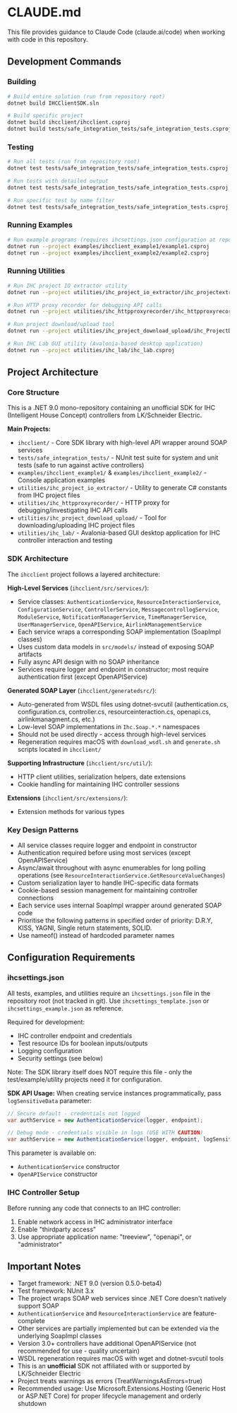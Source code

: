 # CLAUDE.md

This file provides guidance to Claude Code (claude.ai/code) when working with code in this repository.

## Development Commands

### Building
```bash
# Build entire solution (run from repository root)
dotnet build IHCClientSDK.sln

# Build specific project
dotnet build ihcclient/ihcclient.csproj
dotnet build tests/safe_integration_tests/safe_integration_tests.csproj
```

### Testing
```bash
# Run all tests (run from repository root)
dotnet test tests/safe_integration_tests/safe_integration_tests.csproj

# Run tests with detailed output
dotnet test tests/safe_integration_tests/safe_integration_tests.csproj --verbosity detailed

# Run specific test by name filter
dotnet test tests/safe_integration_tests/safe_integration_tests.csproj --filter "FullyQualifiedName~TestName"
```

### Running Examples
```bash
# Run example programs (requires ihcsettings.json configuration at repo root)
dotnet run --project examples/ihcclient_example1/example1.csproj
dotnet run --project examples/ihcclient_example2/example2.csproj
```

### Running Utilities
```bash
# Run IHC project IO extractor utility
dotnet run --project utilities/ihc_project_io_extractor/ihc_projectextractor.csproj

# Run HTTP proxy recorder for debugging API calls
dotnet run --project utilities/ihc_httpproxyrecorder/ihc_httpproxyrecorder.csproj

# Run project download/upload tool
dotnet run --project utilities/ihc_project_download_upload/ihc_ProjectDownloadUpload.csproj

# Run IHC Lab GUI utility (Avalonia-based desktop application)
dotnet run --project utilities/ihc_lab/ihc_lab.csproj
```

## Project Architecture

### Core Structure
This is a .NET 9.0 mono-repository containing an unofficial SDK for IHC (Intelligent House Concept) controllers from LK/Schneider Electric.

**Main Projects:**
- `ihcclient/` - Core SDK library with high-level API wrapper around SOAP services
- `tests/safe_integration_tests/` - NUnit test suite for system and unit tests (safe to run against active controllers)
- `examples/ihcclient_example1/` & `examples/ihcclient_example2/` - Console application examples
- `utilities/ihc_project_io_extractor/` - Utility to generate C# constants from IHC project files
- `utilities/ihc_httpproxyrecorder/` - HTTP proxy for debugging/investigating IHC API calls
- `utilities/ihc_project_download_upload/` - Tool for downloading/uploading IHC project files
- `utilities/ihc_lab/` - Avalonia-based GUI desktop application for IHC controller interaction and testing

### SDK Architecture
The `ihcclient` project follows a layered architecture:

**High-Level Services** (`ihcclient/src/services/`):
- Service classes: `AuthenticationService`, `ResourceInteractionService`, `ConfigurationService`, `ControllerService`, `MessagecontrollogService`, `ModuleService`, `NotificationManagerService`, `TimeManagerService`, `UserManagerService`, `OpenAPIService`, `AirlinkManagementService`
- Each service wraps a corresponding SOAP implementation (SoapImpl classes)
- Uses custom data models in `src/models/` instead of exposing SOAP artifacts
- Fully async API design with no SOAP inheritance
- Services require logger and endpoint in constructor; most require authentication first (except OpenAPIService)

**Generated SOAP Layer** (`ihcclient/generatedsrc/`):
- Auto-generated from WSDL files using dotnet-svcutil (authentication.cs, configuration.cs, controller.cs, resourceinteraction.cs, openapi.cs, airlinkmanagment.cs, etc.)
- Low-level SOAP implementations in `Ihc.Soap.*.*` namespaces
- Should not be used directly - access through high-level services
- Regeneration requires macOS with `download_wsdl.sh` and `generate.sh` scripts located in `ihcclient/`

**Supporting Infrastructure** (`ihcclient/src/util/`):
- HTTP client utilities, serialization helpers, date extensions
- Cookie handling for maintaining IHC controller sessions

**Extensions** (`ihcclient/src/extensions/`):
- Extension methods for various types

### Key Design Patterns
- All service classes require logger and endpoint in constructor
- Authentication required before using most services (except OpenAPIService)
- Async/await throughout with async enumerables for long polling operations (see `ResourceInteractionService.GetResourceValueChanges`)
- Custom serialization layer to handle IHC-specific data formats
- Cookie-based session management for maintaining controller connections
- Each service uses internal SoapImpl wrapper around generated SOAP code
- Prioritise the following patterns in specified order of priority: D.R.Y, KISS, YAGNI, Single return statements, SOLID.
- Use nameof() instead of hardcoded parameter names

## Configuration Requirements

### ihcsettings.json
All tests, examples, and utilities require an `ihcsettings.json` file in the repository root (not tracked in git). Use `ihcsettings_template.json` or `ihcsettings_example.json` as reference.

Required for development:
- IHC controller endpoint and credentials
- Test resource IDs for boolean inputs/outputs
- Logging configuration
- Security settings (see below)

Note: The SDK library itself does NOT require this file - only the test/example/utility projects need it for configuration.

**SDK API Usage:**
When creating service instances programmatically, pass `logSensitiveData` parameter:

```csharp
// Secure default - credentials not logged
var authService = new AuthenticationService(logger, endpoint);

// Debug mode - credentials visible in logs (USE WITH CAUTION)
var authService = new AuthenticationService(logger, endpoint, logSensitiveData: true);
```

This parameter is available on:
- `AuthenticationService` constructor
- `OpenAPIService` constructor

### IHC Controller Setup
Before running any code that connects to an IHC controller:
1. Enable network access in IHC administrator interface
2. Enable "thirdparty access" 
3. Use appropriate application name: "treeview", "openapi", or "administrator"

## Important Notes

- Target framework: .NET 9.0 (version 0.5.0-beta4)
- Test framework: NUnit 3.x
- The project wraps SOAP web services since .NET Core doesn't natively support SOAP
- `AuthenticationService` and `ResourceInteractionService` are feature-complete
- Other services are partially implemented but can be extended via the underlying SoapImpl classes
- Version 3.0+ controllers have additional OpenAPIService (not recommended for use - quality uncertain)
- WSDL regeneration requires macOS with wget and dotnet-svcutil tools
- This is an **unofficial** SDK not affiliated with or supported by LK/Schneider Electric
- Project treats warnings as errors (TreatWarningsAsErrors=true)
- Recommended usage: Use Microsoft.Extensions.Hosting (Generic Host or ASP.NET Core) for proper lifecycle management and orderly shutdown